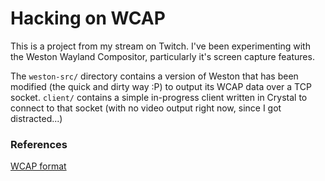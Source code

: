 # Hacking on WCAP

This is a project from my stream on Twitch. I've been experimenting with
the Weston Wayland Compositor, particularly it's screen capture features.

The `weston-src/` directory contains a version of Weston that has been 
modified (the quick and dirty way :P) to output its WCAP data over a TCP 
socket. `client/` contains a simple in-progress client written in Crystal
to connect to that socket (with no video output right now, since I got 
distracted...)

### References
[WCAP format](https://cgit.freedesktop.org/wayland/weston/tree/wcap/README)
